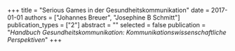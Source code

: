 +++
title = "Serious Games in der Gesundheitskommunikation"
date = 2017-01-01
authors = ["Johannes Breuer", "Josephine B Schmitt"]
publication_types = ["2"]
abstract = ""
selected = false
publication = "*Handbuch Gesundheitskommunikation: Kommunikationswissenschaftliche Perspektiven*"
+++

